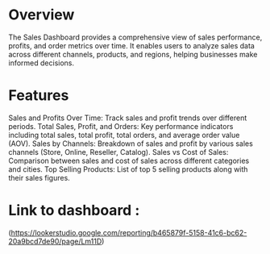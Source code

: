 # Overview
The Sales Dashboard provides a comprehensive view of sales performance, profits, and order metrics over time. It enables users to analyze sales data across different channels, products, and regions, helping businesses make informed decisions.

# Features
Sales and Profits Over Time: Track sales and profit trends over different periods.
Total Sales, Profit, and Orders: Key performance indicators including total sales, total profit, total orders, and average order value (AOV).
Sales by Channels: Breakdown of sales and profit by various sales channels (Store, Online, Reseller, Catalog).
Sales vs Cost of Sales: Comparison between sales and cost of sales across different categories and cities.
Top Selling Products: List of top 5 selling products along with their sales figures.

# Link to dashboard :
(https://lookerstudio.google.com/reporting/b465879f-5158-41c6-bc62-20a9bcd7de90/page/Lm11D)
